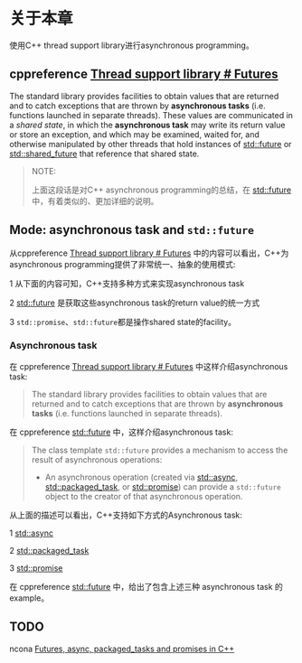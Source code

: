 # 关于本章

使用C++ thread support library进行asynchronous programming。

## cppreference [Thread support library # Futures](https://en.cppreference.com/w/cpp/thread#Futures)

The standard library provides facilities to obtain values that are returned and to catch exceptions that are thrown by **asynchronous tasks** (i.e. functions launched in separate threads). These values are communicated in a *shared state*, in which the **asynchronous task** may write its return value or store an exception, and which may be examined, waited for, and otherwise manipulated by other threads that hold instances of [std::future](https://en.cppreference.com/w/cpp/thread/future) or [std::shared_future](https://en.cppreference.com/w/cpp/thread/shared_future) that reference that shared state.

> NOTE: 
>
> 上面这段话是对C++ asynchronous programming的总结，在 [std::future](https://en.cppreference.com/w/cpp/thread/future) 中，有着类似的、更加详细的说明。
>
> 



## Mode: asynchronous task and `std::future`

从cppreference [Thread support library # Futures](https://en.cppreference.com/w/cpp/thread#Futures) 中的内容可以看出，C++为asynchronous programming提供了非常统一、抽象的使用模式: 

1 从下面的内容可知，C++支持多种方式来实现asynchronous task

2 [std::future](https://en.cppreference.com/w/cpp/thread/future) 是获取这些asynchronous task的return value的统一方式

3 `std::promise`、`std::future`都是操作shared state的facility。

### Asynchronous task

在 cppreference [Thread support library # Futures](https://en.cppreference.com/w/cpp/thread#Futures) 中这样介绍asynchronous task:

> The standard library provides facilities to obtain values that are returned and to catch exceptions that are thrown by **asynchronous tasks** (i.e. functions launched in separate threads).

在 cppreference [std::future](https://en.cppreference.com/w/cpp/thread/future) 中，这样介绍asynchronous task:

> The class template `std::future` provides a mechanism to access the result of asynchronous operations:
>
> - An asynchronous operation (created via [std::async](https://en.cppreference.com/w/cpp/thread/async), [std::packaged_task](https://en.cppreference.com/w/cpp/thread/packaged_task), or [std::promise](https://en.cppreference.com/w/cpp/thread/promise)) can provide a `std::future` object to the creator of that asynchronous operation.

从上面的描述可以看出，C++支持如下方式的Asynchronous task:

1 [std::async](https://en.cppreference.com/w/cpp/thread/async)

2 [std::packaged_task](https://en.cppreference.com/w/cpp/thread/packaged_task)

3 [std::promise](https://en.cppreference.com/w/cpp/thread/promise)

在 cppreference [std::future](https://en.cppreference.com/w/cpp/thread/future) 中，给出了包含上述三种 asynchronous task 的example。

## TODO

ncona [Futures, async, packaged_tasks and promises in C++](https://ncona.com/2018/02/futures-async-packaged_tasks-and-promises-in-c/)